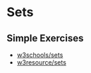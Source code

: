 # Sets

## Simple Exercises

* [w3schools/sets](https://www.w3schools.com/python/exercise.asp?filename=exercise_sets1)
* [w3resource/sets](https://www.w3resource.com/python-exercises/sets/)
